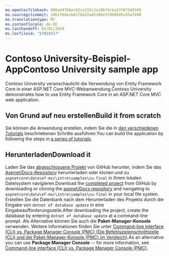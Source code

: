 ```yaml
---
ms.openlocfilehash: 898ad47bbecb2ce215c1e18bfdcba13f873d5508
ms.sourcegitcommit: 24b1f6decbb17bb22a45166e5fdb0845c65af498
ms.translationtype: MT
ms.contentlocale: de-DE
ms.lasthandoff: 03/01/2019
ms.locfileid: "57024517"
---
```

# <a name="contoso-university-sample-app"></a><span data-ttu-id="ff086-101">Contoso University-Beispiel-App</span><span class="sxs-lookup"><span data-stu-id="ff086-101">Contoso University sample app</span></span>

<span data-ttu-id="ff086-102">Contoso University veranschaulicht die Verwendung von Entity Framework Core in einer ASP.NET Core MVC-Webanwendung.</span><span class="sxs-lookup"><span data-stu-id="ff086-102">Contoso University demonstrates how to use Entity Framework Core in an ASP.NET Core MVC web application.</span></span>

## <a name="build-it-from-scratch"></a><span data-ttu-id="ff086-103">Von Grund auf neu erstellen</span><span class="sxs-lookup"><span data-stu-id="ff086-103">Build it from scratch</span></span>

<span data-ttu-id="ff086-104">Sie können die Anwendung erstellen, indem Sie die in [den verschiedenen Tutorials](https://docs.microsoft.com/aspnet/core/data/ef-mvc/intro) beschriebenen Schritte ausführen.</span><span class="sxs-lookup"><span data-stu-id="ff086-104">You can build the application by following the steps in [a series of tutorials](https://docs.microsoft.com/aspnet/core/data/ef-mvc/intro).</span></span>

## <a name="download-it"></a><span data-ttu-id="ff086-105">Herunterladen</span><span class="sxs-lookup"><span data-stu-id="ff086-105">Download it</span></span>

<span data-ttu-id="ff086-106">Laden Sie das [abgeschlossene Projekt](https://github.com/aspnet/Docs/tree/master/aspnetcore/data/ef-mvc/intro/samples/cu-final) von GitHub herunter, indem Sie das [Aspnet/Docs-Repository](https://github.com/aspnet/Docs) herunterladen oder klonen und zu `aspnetcore\data\ef-mvc\intro\samples\cu-final` in Ihrem lokalen Dateisystem navigieren.</span><span class="sxs-lookup"><span data-stu-id="ff086-106">Download the [completed project](https://github.com/aspnet/Docs/tree/master/aspnetcore/data/ef-mvc/intro/samples/cu-final) from GitHub by downloading or cloning the [aspnet/Docs repository](https://github.com/aspnet/Docs) and navigating to `aspnetcore\data\ef-mvc\intro\samples\cu-final` in your local file system.</span></span>  <span data-ttu-id="ff086-107">Erstellen Sie die Datenbank nach dem Herunterladen des Projekts durch die Eingabe von `dotnet ef database update` in eine Eingabeaufforderungszeile.</span><span class="sxs-lookup"><span data-stu-id="ff086-107">After downloading the project, create the database by entering `dotnet ef database update` at a command-line prompt.</span></span> <span data-ttu-id="ff086-108">Als Alternative können Sie auch die **Paket-Manager-Konsole** verwenden. Weitere Informationen finden Sie unter [Command-line interface (CLI) vs. Package Manager Console (PMC) (Die Befehlszeilenschnittstelle (CLI) und die Paket-Manager-Konsole (PMC) im Vergleich)](https://docs.microsoft.com/aspnet/core/data/ef-mvc/migrations#command-line-interface-cli-vs-package-manager-console-pmc).</span><span class="sxs-lookup"><span data-stu-id="ff086-108">As an alternative you can use **Package Manager Console** -- for more information, see [Command-line interface (CLI) vs. Package Manager Console (PMC)](https://docs.microsoft.com/aspnet/core/data/ef-mvc/migrations#command-line-interface-cli-vs-package-manager-console-pmc).</span></span>
